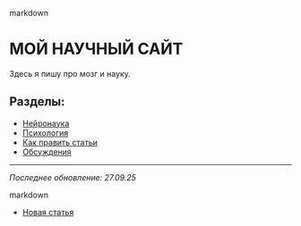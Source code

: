 markdown
# МОЙ НАУЧНЫЙ САЙТ

Здесь я пишу про мозг и науку.

## Разделы:
- [Нейронаука](articles/neuroscience.md)
- [Психология](articles/psychology.md) 
- [Как править статьи](how-to-edit.md)
- [Обсуждения](discussions.md)

---
*Последнее обновление: 27.09.25*


markdown
- [Новая статья](articles/новая-статья.md)
